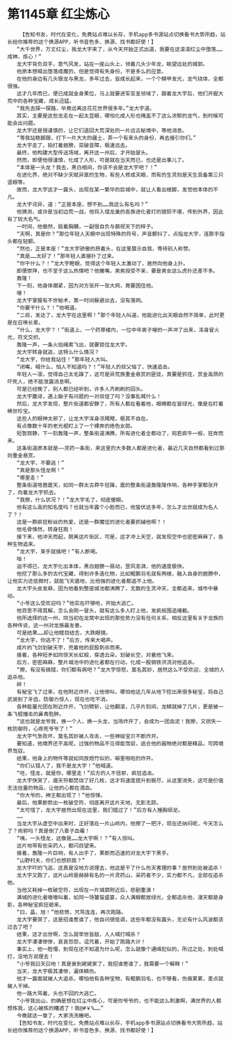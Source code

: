 # 第1145章 红尘炼心
        【告知书友，时代在变化，免费站点难以长存，手机app多书源站点切换看书大势所趋，站长给你推荐的这个换源APP，听书音色多、换源、找书都好使！】
       “大千世界，万丈红尘，我龙大宇来了，从今天开始正式出道，我要在这滚滚红尘中堕落……成神，炼心！”
       龙大宇背负双手，意气风发，站在一座山头上，领着几头少年龙，眺望远处的城郭。
       他原本想喊出堕落成魔的，但是觉得有失身份，不是多么的应景。
       在他的身边有几头银龙与黑龙，多年过去，皆成长起来，一个个鳞甲发光，龙气绕体，全都很强。
       这才几年而已，便已成就金身果位，马上就要进军亚圣领域了，跟着龙大宇后，他们开掘大荒中的各种宝藏，成长迅猛。
       “我先去探一探路，毕竟远离这花花世界很多年。”龙大宇道。
       其实，主要是这些龙走在一起太显眼，哪怕化成人形也掩盖不了这么浓郁的龙气，到时候可能会出问题。
       龙大宇还是很谨慎的，让它们退回大荒深处的一片远古秘境中，等他消息。
       “等我站稳脚跟，打下一片大大的疆土，弄一个有来头的身份，再去接引你们。”
       龙大宇走了，拍打着翅膀，突破音障，极速远去。
       最终，他构建大型传送场域，离开这一州后，才开始冒头。
       然而，即便他很谨慎，化成了人形，可是就在当天而已，也还是出事儿了。
       “本体是一头龙？我去，黑白相间，你该不会是龙大宇吧？！”
       在进化界，绝对不缺少天赋异禀的生物，有些人修成天眼，而有的生灵则是天生具备第三只竖眼等。
       故而，龙大宇这才一露头，出现在某一繁华的巨城中，就让人看出根脚，发觉他本体的不凡。
       龙大宇诧异，道：“正是本座，想不到……我这么有名吗？”
       他猜测，或许是当初边荒一战，他将入侵龙巢的各族进化者打的狼狈不堪，传到外界，因此有了较大名气。
       一时间，他傲然，挺着胸脯，一副很自负与藐视天下的样子。
       “天啊，真是你？”那位年轻人天眼中出现特殊的符号，声音颤抖了，点指龙大宇，连那手指头都在轻颤。
       “然也，正是本座！”龙大宇骄傲的昂着头，在这里展示自我，等待别人称赞。
       “真是……太好了！”那年轻人直接扑了过来。
       “你干什么？！”龙大宇瞪眼，觉得这个年轻人太激动了，居然向他身上扑。
       即便崇拜，也不至于这么热情吧？他撇嘴，男男授受不亲，要是男女这么虎扑还差不多。
       轰隆！
       下一刻，他身体绷紧，因为对方张开一张大网，竟要困住他。
       嗖！
       龙大宇掌握有不世秘术，第一时间躲避出去，没有落网。
       “你要干什么？！”他喝道。
       “二叔，发达了，龙大宇在这里啊！”那个年轻人叫道，他能进化出天眼自然不简单，此时更是在召唤长辈。
       “什么，龙大宇？！”街道上，一个药草楼内，一位中年男子嗖的一声冲了出来，浑身冒火光，符文交织。
       轰隆一声，一条火焰绳索飞出，就要锁住龙大宇。
       龙大宇转身就逃，这特么什么情况？
       “龙大宇，你给我站住！”那年轻人大叫。
       “闭嘴，喊什么，怕人不知道吗？！”年轻人的叔父恼了，快速追击。
       年轻人一凛，觉得自己太毛躁了，这可是异荒族重金悬赏的匪徒，真要是抓住，赏金高昂的吓死人，绝不能泄露消息啊。
       可是已经晚了，别人都已经听到，许多人齐刷刷的回头。
       龙大宇腹诽，遇上脑子有问题的一对叔侄了吗？没事乱喊什么！
       然后，龙大宇发现，整片街道都安静了，所有人都在看着他，眼睛都在冒绿光，像是在盯着稀世珍宝。
       这些人的眼神太邪了，让龙大宇浑身凉飕飕，极其不自在。
       有点像数十年的老光棍盯上了一个裸奔的绝色女郎。
       短暂寂静，下一刻轰隆一声，整条街道沸腾，所有进化者全都动了，宛若疯牛一般，狂奔而来。
       这条街道原本就是——灵药一条街，来这里的大多数人都是进化者，最近几天自然都看到过那则重金悬赏。
       “龙大宇，不要逃！”
       “真是那头怪龙啊！”
       “哪里走！”
       整条街道喧嚣震天，如同一群太古莽牛狂躁，震的整条街道轰隆隆作响，各种手掌都张开了，向着龙大宇抓去。
       “我擦，什么状况？！”龙大宇毛了，彻底傻眼。
       他有这么高的知名度吗？也就当年露个小脸而已，他蛰伏这多年，怎么才出世就成为名人了？！
       这是一群疯狂粉丝的热爱，还是一群魔怔的进化者要抓捕他啊？！
       他毛骨悚然，转身狂跑！
       接下来，他冲天而起，脱离这片街区，可是，这才冲上天空，就发现空中也密密麻麻了，各种生物追来。
       “龙大宇，束手就擒吧！”有人断喝。
       嗡！
       迫不得已，龙大宇化出本体，黑白翅膀一扇动，罡风澎湃，他的速度极快。
       他挖了那么多的古代宝藏，得到许多造化物，比如鲲鹏羽毛就有两根，融入自身的翅膀中，让他实力还低微时，就能飞天遁地，比他强的进化者都追不上他。
       龙大宇头皮发麻，因为他看到整座城池都沸腾了，无数的生灵冲天，全都追来，城市中暴动。
       “小爷这么受欢迎吗？”他实在吓够呛，开始大逃亡。
       他百思不得其解，怎么会刚一冒头，就有这么多人盯上他，发疯般围追堵截。
       他所选择的这一州，同当初在龙窝中出现的那些势力没有任何关系，相反这里有关于龙族的各种传说，这一州对龙族最友善。
       可是结果……却让他瞠目结舌，大跌眼镜。
       “龙大宇，你逃不了！”后方，传来大喝声。
       成片的飞剑划破天宇，兜着他的屁股刺杀而来。
       接着，各种短矛如同惊天长虹般，穿透云朵，划破长空，对着他飞来。
       后方，密密麻麻，整片城池中的进化者都在行动，化成一股钢铁洪流对他追杀。
       “擦，有没有搞错，你们都有病吧？”龙大宇惊怒，莫名其妙，居然这么不受欢迎，全城的人追杀他。
       砰！
       有秘宝飞了过来，在他附近炸开，让他惨叫，哪怕他这几年从地下挖出来很多秘宝，将自己武装到了牙齿，防御力惊人，现在也吃不消。
       各种能量光团在附近炸开，飞剑劈斩，让他翻滚，几乎片刻间，龙鳞就掉了几片，更是被一条飞棍撞击的鼻青脸肿。
       “这也就是龙爷我，换一个人，换一头龙，当场炸开了，会成为一团血泥！我擦，又损失一枚防御符，心疼死爷爷了！”
       龙大宇气急败坏，莫名其妙被人攻击，一些神级宝贝不断炸开。
       要知道，他境界还不高呢，过强的物品不见得能驾驭，适合他的器物绝对都是精品，可跨境界驾驭。
       结果，他身上的物件等就如同放炮竹似的，噼里啪啦的炸开。
       “你们认错人了，我不是龙大宇！”他喊道。
       “呸，怪龙，就是你，哪里走！”后方的人不信邪，疯狂追击。
       龙大宇快哭了，遁天符都焚烧了好几枚，这才将速度提升到极尽，从这里消失，这可是价值无法估量的物品，让他的心都在滴血。
       “你大爷的，神王都出现了！”他惊悚。
       最后，他果断祭出一枚破空符，彻底离开这片天地，无影无踪。
       “太可惜了，龙大宇居然出现在这里，我们错过了！”后方有人捶胸顿足。
       ……
       当龙大宇从虚空中出来时，正好落在一片山岭内，他擦了一把汗，现在还纳闷呢，今天怎么了？闹邪吗？真是倒了八辈子血霉！
       “咦，一头怪龙，这像是……龙大宇啊！？”有人惊叫。
       这片地带有些采药人，都闪目望来。
       接着，轰隆一片巨响，有人出手了，果断而迅速的对龙大宇下黑手。
       “山野村夫，你们也想抓我？”
       龙大宇吓的飞逃，这真是没地方说理去，他这是干了什么伤天害理的事？居然到处被追杀！
       龙大宇又跑了，这片山岭是赫赫有名的一片灵药山，采药者不少，实力都不凡，全部在追杀他。
       当他又耗掉一枚破空符，出现在一片城廓附近后，悲剧重演！
       满城的进化者嗷嗷叫着，如同一场饕餮盛宴，众人满眼都放绿光，全都追杀他，漫天都是身影，各种秘宝疯狂砸来。
       “曰，晶，旭！”他悲愤，咒骂连连，再次跑路。
       龙大宇要哭了，这是招谁惹谁了，他自问很低调，这些年都没有露头，无论有什么风波都该过去了吧？
       结果，这才出世啊，怎么就举世皆敌，人人喊打喊杀？
       龙大宇凄凄惨惨，哀哀怨怨，诅咒着，开始了跑路大计！
       事实上，他一脸懵，到现在还不知道为什么呢，怎么就像个通缉犯似的，所过之处，到处喊打，没地方说理去！
       “小爷我曰天曰地！真是衰到姥姥家了，我招谁惹谁了，我需要一个解释！”
       当天，龙大宇极其凄惨，遍体鳞伤。
       他才一露面就被人大追杀，哪怕他有各种宝物，有鲲鹏羽毛，也不够看，伤痕累累，差点就被人干掉。
       他一路大骂着，头也不回的大逃亡。
       “小爷我出山，的确是想在红尘中炼心，可是你爷爷的，也不能这么刺激啊，满世界的人都想炼我，这心被炼的糟透了！我@#￥%……”
       今晚就这一章了，大家洗洗睡吧。
       【告知书友，时代在变化，免费站点难以长存，手机app多书源站点切换看书大势所趋，站长给你推荐的这个换源APP，听书音色多、换源、找书都好使！】